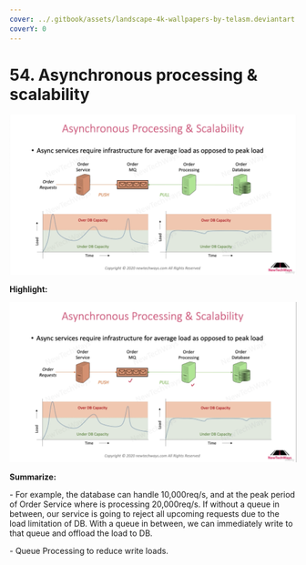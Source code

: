 ```yaml
---
cover: ../.gitbook/assets/landscape-4k-wallpapers-by-telasm.deviantart.com (43).jpg
coverY: 0
---
```


# 54. Asynchronous processing & scalability

![](<../.gitbook/assets/image (26).png>)

**Highlight:**

![](<../.gitbook/assets/Asynchronous Processing & Scalability.png>)

**Summarize:**

\- For example, the database can handle 10,000req/s, and at the peak period of Order Service where is processing 20,000req/s. If without a queue in between, our service is going to reject all upcoming requests due to the load limitation of DB. With a queue in between, we can immediately write to that queue and offload the load to DB.

\- Queue Processing to reduce write loads.
